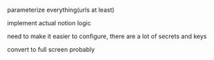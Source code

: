 parameterize everything(urls at least)

implement actual notion logic

need to make it easier to configure, there are a lot of secrets and keys

convert to full screen probably
